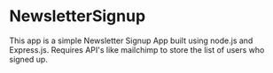 # NewsletterSignup
This app is a simple Newsletter Signup App built using node.js and Express.js.
Requires API's like mailchimp to store the list of users who signed up.
